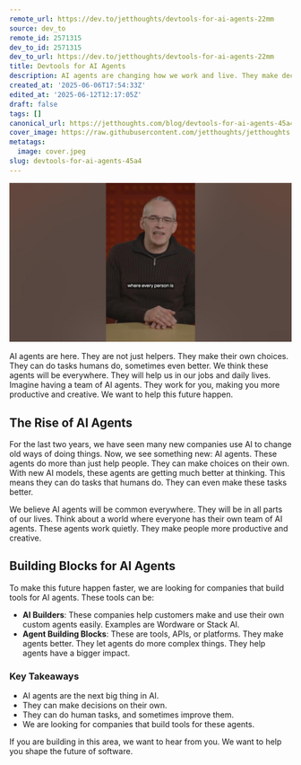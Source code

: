 ```yaml
---
remote_url: https://dev.to/jetthoughts/devtools-for-ai-agents-22mm
source: dev_to
remote_id: 2571315
dev_to_id: 2571315
dev_to_url: https://dev.to/jetthoughts/devtools-for-ai-agents-22mm
title: Devtools for AI Agents
description: AI agents are changing how we work and live. They make decisions and improve human tasks. Learn about the tools and platforms that are building the future of AI agents.
created_at: '2025-06-06T17:54:33Z'
edited_at: '2025-06-12T12:17:05Z'
draft: false
tags: []
canonical_url: https://jetthoughts.com/blog/devtools-for-ai-agents-45a4/
cover_image: https://raw.githubusercontent.com/jetthoughts/jetthoughts.github.io/master/content/blog/devtools-for-ai-agents-45a4/cover.jpeg
metatags:
  image: cover.jpeg
slug: devtools-for-ai-agents-45a4
---
```

[![Devtools for AI Agents](file_0.jpg)](https://www.youtube.com/watch?v=yFcWSvR6c14)

AI agents are here. They are not just helpers. They make their own choices. They can do tasks humans do, sometimes even better. We think these agents will be everywhere. They will help us in our jobs and daily lives. Imagine having a team of AI agents. They work for you, making you more productive and creative. We want to help this future happen.

## The Rise of AI Agents

For the last two years, we have seen many new companies use AI to change old ways of doing things. Now, we see something new: AI agents. These agents do more than just help people. They can make choices on their own. With new AI models, these agents are getting much better at thinking. This means they can do tasks that humans do. They can even make these tasks better.

We believe AI agents will be common everywhere. They will be in all parts of our lives. Think about a world where everyone has their own team of AI agents. These agents work quietly. They make people more productive and creative.

## Building Blocks for AI Agents

To make this future happen faster, we are looking for companies that build tools for AI agents. These tools can be:

*   **AI Builders**: These companies help customers make and use their own custom agents easily. Examples are Wordware or Stack AI.
*   **Agent Building Blocks**: These are tools, APIs, or platforms. They make agents better. They let agents do more complex things. They help agents have a bigger impact.

### Key Takeaways

*   AI agents are the next big thing in AI.
*   They can make decisions on their own.
*   They can do human tasks, and sometimes improve them.
*   We are looking for companies that build tools for these agents.

If you are building in this area, we want to hear from you. We want to help you shape the future of software.
